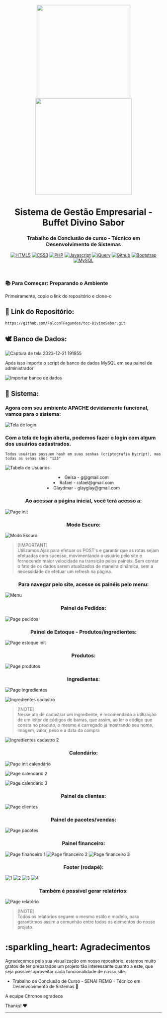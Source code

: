 <!-- logos  -->

<p align="center">
    
  <img width="300px" src="https://github.com/FalconTFagundes/tcc-DivinoSabor/assets/126299374/6665b44b-08c5-4d15-9736-c7d0db122df7">
  <img width="310px" src="https://github.com/FalconTFagundes/tcc-DivinoSabor/assets/126299374/a60539de-c2fe-438d-babc-a1b57a9c20bd">
  <h1 align="center">Sistema de Gestão Empresarial - Buffet Divino Sabor</h1>
  <h3 align="center">Trabalho de Conclusão de curso - Técnico em Desenvolvimento de Sistemas</h3>
</p>

<!-- tecnologias utilizadas  -->

<div align="center">
  
  [![HTML5](https://img.shields.io/badge/HTML5-E34F26?style=for-the-badge&logo=html5&logoColor=white)](https://developer.mozilla.org/pt-BR/docs/Web/HTML)
  [![CSS3](https://img.shields.io/badge/CSS3-1572B6?style=for-the-badge&logo=css3&logoColor=white)](https://www.lojadetemas.com.br/css3/#:~:text=CSS3%20%C3%A9%20a%20terceira%20mais,Temas%20loja%20Integrada%20e%20o)
  [![PHP](https://img.shields.io/badge/PHP-777BB4?style=for-the-badge&logo=php&logoColor=white)](https://www.php.net/)
  [![Javascript](https://img.shields.io/badge/JavaScript-F7DF1E?style=for-the-badge&logo=javascript&logoColor=black)]([https://www.linkedin.com/in/rafael-fagundes-518974258/](https://developer.mozilla.org/pt-BR/docs/Web/JavaScript))
  [![jQuery](https://img.shields.io/badge/jQuery-0769AD?style=for-the-badge&logo=jquery&logoColor=white)](https://jquery.com/)
  [![Github](https://img.shields.io/badge/GitHub-100000?style=for-the-badge&logo=github&logoColor=white)](https://github.com/)
  [![Bootstrap](https://img.shields.io/badge/Bootstrap-563D7C?style=for-the-badge&logo=bootstrap&logoColor=white)](https://getbootstrap.com/)
  [![MySQL](https://img.shields.io/badge/MySQL-005C84?style=for-the-badge&logo=mysql&logoColor=white)](https://www.mysql.com/)
</div>

<br> <!-- br pra descer um pouco  -->

### :books: Para Começar: Preparando o Ambiente
<p>Primeiramente, copie o link do repositório e clone-o</p>

## :link: Link do Repositório:
```
https://github.com/FalconTFagundes/tcc-DivinoSabor.git
```

## :dove: Banco de Dados:

![Captura de tela 2023-12-21 191955](https://github.com/FalconTFagundes/tcc-DivinoSabor/assets/126299374/9c1c1b27-4219-42ae-af63-1642080d067f)

<p>Após isso importe o script do banco de dados MySQL em seu painel de administrador</p>

![Importar banco de dados](https://github.com/FalconTFagundes/tcc-DivinoSabor/assets/126299374/83c18cb5-58ee-4ae6-95ac-f423d672fac4)

## :space_invader: Sistema:

<h3>Agora com seu ambiente APACHE devidamente funcional, vamos para o sistema:</h3>

![Tela de login](https://github.com/FalconTFagundes/tcc-DivinoSabor/assets/126299374/70c95ca0-2a50-449c-8bdf-43e2f6f7be63)
<h3>Com a tela de login aberta, podemos fazer o login com algum dos usuários cadastrados.</h3>

```
Todos usuários possuem hash em suas senhas (criptografia bycript), mas todas as sehas são: "123"
```

![Tabela de Usuários](https://github.com/FalconTFagundes/tcc-DivinoSabor/assets/126299374/f46d1dd4-41c9-4dae-86c0-0e20503d2b67)

<lu>
  <li align="center">Geísa - g@gmail.com</li>
  <li align="center">Rafael - rafael@gmail.com</li>
  <li align="center">Glaydmar - glayglay@gmail.com</li>
</lu>

<h3 align="center">Ao acessar a página inicial, você terá acesso a:</h3>

![Page init](https://github.com/FalconTFagundes/tcc-DivinoSabor/assets/126299374/2b717868-b619-4e70-bb4e-98564b90f940)

<h3 align="center">Modo Escuro:</h3>

![Modo Escuro](https://github.com/FalconTFagundes/tcc-DivinoSabor/assets/126299374/6cf7d248-8a29-40f2-ba4d-087a18f03a91)

> [!IMPORTANT]\
> Utilizamos Ajax para efetuar os POST's e garantir que as rotas sejam efetuadas com sucesso, movimentando o usuário pelo site e fornecendo maior velocidade na transição pelos painéis. Sem contar o fato de os dados serem atualizados de maneira dinâmica, sem a necessidade de efetuar um refresh na página.

<h3 align="center">Para navegar pelo site, acesse os painéis pelo menu:</h3>

![Menu](https://github.com/FalconTFagundes/tcc-DivinoSabor/assets/126299374/d69ab5e4-b2df-40ba-ac37-35f731d9de9a)


<h3 align="center">Painel de Pedidos:</h3>

![Page pedidos](https://github.com/FalconTFagundes/tcc-DivinoSabor/assets/126299374/6d8bd473-9539-4db8-837a-105bd9fdd5d7)

<h3 align="center">Painel de Estoque - Produtos/ingredientes:</h3>

![Page estoque init](https://github.com/FalconTFagundes/tcc-DivinoSabor/assets/126299374/ad3ae034-16be-42c4-8160-6031d29bbe52)

<h3 align="center">Produtos:</h3>

![Page produtos](https://github.com/FalconTFagundes/tcc-DivinoSabor/assets/126299374/eba1400e-dcbd-48e7-8f97-dc9960d14e34)

<h3 align="center">Ingredientes:</h3>


![Page ingredientes](https://github.com/FalconTFagundes/tcc-DivinoSabor/assets/126299374/2d132628-4a3c-4608-9f4d-3e1d02b8d909)

![Ingredientes cadastro](https://github.com/FalconTFagundes/tcc-DivinoSabor/assets/126299374/891c7f60-4bc9-4c4b-9700-bb40ab0f552c)


> [!NOTE]\
> Nesse ato de cadastrar um ingrediente, é recomendado a utilização de um leitor de códigos de barras, que assim, ao ler o código que consta no produto, o mesmo é carregado já mostrando seu nome, imagem, valor, peso e a data da compra

![Ingredientes cadastro 2](https://github.com/FalconTFagundes/tcc-DivinoSabor/assets/126299374/123be721-d91e-456d-a41b-74039631eff5)

<h3 align="center">Calendário:</h3>

![Page init calendário](https://github.com/FalconTFagundes/tcc-DivinoSabor/assets/126299374/e11d3519-7e67-40ce-96c5-1febfddae996)

![Page calendário 2](https://github.com/FalconTFagundes/tcc-DivinoSabor/assets/126299374/eed8d7c3-1eba-45f3-a7d8-4e8b375d0c65)

![Page calendário 3](https://github.com/FalconTFagundes/tcc-DivinoSabor/assets/126299374/f6c91981-7c40-403e-8284-b347b0e873e7)

<h3 align="center">Painel de clientes:</h3>

![Page clientes](https://github.com/FalconTFagundes/tcc-DivinoSabor/assets/126299374/3116c5c3-82cb-476f-9fc6-0206851867a5)

<h3 align="center">Painel de pacotes/vendas:</h3>

![Page pacotes](https://github.com/FalconTFagundes/tcc-DivinoSabor/assets/126299374/a165b9ef-1949-4bda-adf1-1899bfe3be73)

<h3 align="center">Painel financeiro:</h3>

![Page financeiro 1](https://github.com/FalconTFagundes/tcc-DivinoSabor/assets/126299374/fa5fc586-748e-49ba-b385-e6da451cf688)
![Page financeiro 2](https://github.com/FalconTFagundes/tcc-DivinoSabor/assets/126299374/fc56daa5-a61c-4538-ab4b-ea346ec0674c)
![Page financeiro 3](https://github.com/FalconTFagundes/tcc-DivinoSabor/assets/126299374/22efc7bf-c3d5-4577-a6be-571abe566dcb)

<h3 align="center">Footer (rodapé):</h3>

![1](https://github.com/FalconTFagundes/tcc-DivinoSabor/assets/126299374/ef45f2b1-11b3-42a1-bf14-4b2028974dd0)
![2](https://github.com/FalconTFagundes/tcc-DivinoSabor/assets/126299374/1aee7d03-d02d-4d6f-b209-e0ddacb47f3c)
![3](https://github.com/FalconTFagundes/tcc-DivinoSabor/assets/126299374/a16e6ad1-d173-44a2-8ce5-48d257f661b2)
![4](https://github.com/FalconTFagundes/tcc-DivinoSabor/assets/126299374/92d0f166-98ca-4079-8830-23e801da1aa3)

<h3 align="center">Também é possível gerar relatórios:</h3>

![Page relatório](https://github.com/FalconTFagundes/tcc-DivinoSabor/assets/126299374/4cdd5ca6-8aa2-4cae-98b2-dd69c7e773d5)

> [!NOTE]\
> Todos os relatórios seguem o mesmo estilo e modelo, para garantirmos assim a comunhão entre todos os elementos do nosso projeto.



# :sparkling\_heart: Agradecimentos

Agradecemos pela sua visualização em nosso repositório, estamos muito gratos de ter preparados um projeto tão interessante quanto a este, que seja possível aproveitar cada funcionalidade de nosso site.

*   Trabalho de Conclusão de Curso - SENAI FIEMG - Técnico em Desenvolvimento de Sistemas :rocket:

A equipe Chronos agradece

Thanks! :heart:

***
